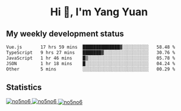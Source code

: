 <h1 align="center">Hi 👋, I'm Yang Yuan</h1>


## My weekly development status
<!--START_SECTION:waka-->

```txt
Vue.js       17 hrs 59 mins  ██████████████▓░░░░░░░░░░   58.48 %
TypeScript   9 hrs 27 mins   ███████▓░░░░░░░░░░░░░░░░░   30.76 %
JavaScript   1 hr 46 mins    █▒░░░░░░░░░░░░░░░░░░░░░░░   05.78 %
JSON         1 hr 18 mins    █░░░░░░░░░░░░░░░░░░░░░░░░   04.24 %
Other        5 mins          ░░░░░░░░░░░░░░░░░░░░░░░░░   00.29 %
```

<!--END_SECTION:waka-->

## Statistics
<a href="https://github.com/anuraghazra/github-readme-stats">
  <img src="https://github-readme-stats.vercel.app/api/top-langs/?username=no5no6&theme=dracula" alt="no5no6">
</a>
<a href="https://github.com/anuraghazra/github-readme-stats">
  <img src="https://github-readme-stats.vercel.app/api?username=no5no6&show_icons=true&theme=dracula&line_height=40" alt="no5no6">
</a>
<a href="https://github.com/anuraghazra/github-readme-stats">
  <img align="center" src="https://github-readme-streak-stats.herokuapp.com/?user=no5no6&theme=dracula" alt="no5no6" />
</a>